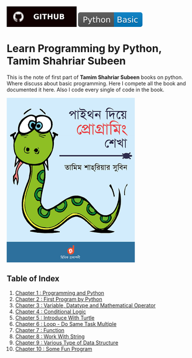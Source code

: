 [![Tazri](./../asset/badges/github.svg)](https://github.com/Tazri/learn-programming-with-python)
![Basic Programming](./../asset/badges/Python-Basic-blue.svg) 


Learn Programming by Python, Tamim Shahriar Subeen
==================================================

This is the note of first part of **Tamim Shahriar Subeen** books on python. Where discuss about basic programming. Here I compete all the book and documented it here. Also I code every single of code in the book. 

![Part 1: Programming Basic](./../asset/book_cover/learn.programming.with_.python.front_.cover_.small_.png)

Table of Index 
--------------

1. [Chapter 1 : Programming and Python](./chapter_1/chapter_1.md)
1. [Chapter 2 : First Program by Python](./chapter_2/chapter_2.md)
1. [Chapter 3 : Variable, Datatype and Mathematical Operator](./chapter_3/chapter_3.md)
1. [Chapter 4 : Conditional Logic](./chapter_4/chapter_4.md)
1. [Chapter 5 : Introduce With Turtle](./chapter_5/chapter_5.md)
1. [Chapter 6 : Loop - Do Same Task Multiple](./chapter_6/chapter_6.md)
1. [Chapter 7 : Function](./chapter_7/chapter_7.md)
1. [Chapter 8 : Work With String](./chapter_8/chapter_8.md)
1. [Chapter 9 : Various Type of Data Structure](./chapter_9/chapter_9.md)
1. [Chapter 10 : Some Fun Program](./chapter_10/chapter_10.md)